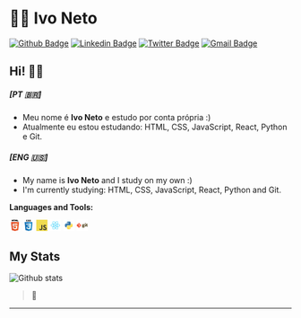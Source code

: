 # :man_technologist: **Ivo Neto**

[![Github Badge](https://img.shields.io/badge/-Github-000?style=flat-square&logo=Github&logoColor=white&link=https://github.com/clsivo)](https://github.com/clsivo)
[![Linkedin Badge](https://img.shields.io/badge/-LinkedIn-blue?style=flat-square&logo=Linkedin&logoColor=white&link=https://www.linkedin.com/in/clsivo/)](https://www.linkedin.com/in/clsivo/)
[![Twitter Badge](https://img.shields.io/badge/-Twitter-1ca0f1?style=flat-square&labelColor=1ca0f1&logo=twitter&logoColor=white&link=https://twitter.com/clsivo)](https://twitter.com/clsivo)
[![Gmail Badge](https://img.shields.io/badge/-Gmail-c14438?style=flat-square&logo=Gmail&logoColor=white&link=mailto:ivocontato1@gmail.com)](mailto:ivocontato1@gmail.com)

## Hi! 👋👋


##### [PT :brazil:] 
- Meu nome é **Ivo Neto** e estudo por conta própria :)
- Atualmente eu estou estudando: HTML, CSS, JavaScript, React, Python e Git.

##### [ENG :us:] 
- My name is **Ivo Neto** and I study on my own :)
- I'm currently studying: HTML, CSS, JavaScript, React, Python and Git.

**Languages and Tools:**

<code><img height="20" src="https://raw.githubusercontent.com/github/explore/80688e429a7d4ef2fca1e82350fe8e3517d3494d/topics/html/html.png"></code>
<code><img height="20" src="https://raw.githubusercontent.com/github/explore/80688e429a7d4ef2fca1e82350fe8e3517d3494d/topics/css/css.png"></code>
<code><img height="20" src="https://raw.githubusercontent.com/github/explore/80688e429a7d4ef2fca1e82350fe8e3517d3494d/topics/javascript/javascript.png"></code>
<code><img height="20" src="https://raw.githubusercontent.com/github/explore/80688e429a7d4ef2fca1e82350fe8e3517d3494d/topics/react/react.png"></code>
<code><img height="20" src="https://raw.githubusercontent.com/github/explore/80688e429a7d4ef2fca1e82350fe8e3517d3494d/topics/python/python.png"></code>
<code><img height="20" src="https://raw.githubusercontent.com/github/explore/80688e429a7d4ef2fca1e82350fe8e3517d3494d/topics/git/git.png"></code>

## My Stats

![Github stats](https://github-readme-stats.vercel.app/api?username=clsivo&show_icons=true&hide_border=true&theme=dark)
<!-- https://github-readme-stats.vercel.app/api/top-langs/?username=clsivo&hide=html&layout=compac -->

> 🤍

---
